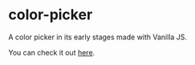 # color-picker

A color picker in its early stages made with Vanilla JS.

You can check it out [here](https://vanilla-color-picker.surge.sh/).

